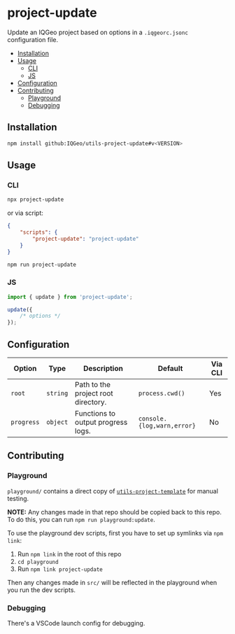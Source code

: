 # project-update

Update an IQGeo project based on options in a `.iqgeorc.jsonc` configuration file.

-   [Installation](#installation)
-   [Usage](#usage)
    -   [CLI](#cli)
    -   [JS](#js)
-   [Configuration](#configuration)
-   [Contributing](#contributing)
    -   [Playground](#playground)
    -   [Debugging](#debugging)

## Installation

```bash
npm install github:IQGeo/utils-project-update#v<VERSION>
```

## Usage

### CLI

```bash
npx project-update
```

or via script:

```json
{
    "scripts": {
        "project-update": "project-update"
    }
}
```

```bash
npm run project-update
```

### JS

```js
import { update } from 'project-update';

update({
    /* options */
});
```

## Configuration

| Option     | Type     | Description                         | Default                    | Via CLI |
| ---------- | -------- | ----------------------------------- | -------------------------- | ------- |
| `root`     | `string` | Path to the project root directory. | `process.cwd()`            | Yes     |
| `progress` | `object` | Functions to output progress logs.  | `console.{log,warn,error}` | No      |

## Contributing

### Playground

`playground/` contains a direct copy of [`utils-project-template`](https://github.com/IQGeo/utils-project-template) for manual testing.

**NOTE:** Any changes made in that repo should be copied back to this repo. To do this, you can run `npm run playground:update`.

To use the playground dev scripts, first you have to set up symlinks via `npm link`:

1. Run `npm link` in the root of this repo
2. `cd playground`
3. Run `npm link project-update`

Then any changes made in `src/` will be reflected in the playground when you run the dev scripts.

### Debugging

There's a VSCode launch config for debugging.
